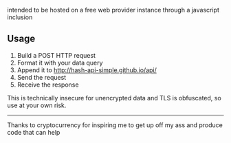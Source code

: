 intended to be hosted on a free web provider instance through a javascript inclusion

## Usage

1. Build a POST HTTP request
2. Format it with your data query
3. Append it to http://hash-api-simple.github.io/api/
4. Send the request
5. Receive the response

This is technically insecure for unencrypted data and TLS is obfuscated, so use at your own risk.

______________

Thanks to cryptocurrency for inspiring me to get up off my ass and produce code that can help

